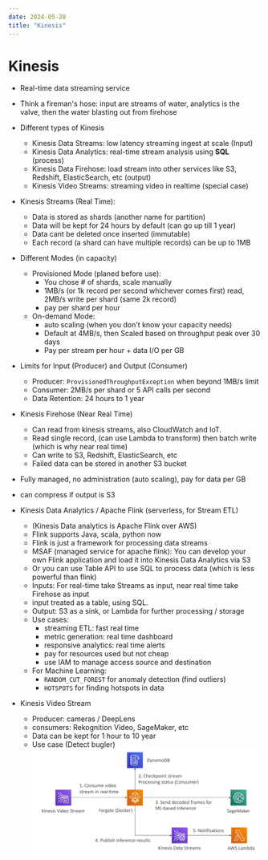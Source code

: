 ```yaml
---
date: 2024-05-28
title: "Kinesis"
---
```


# Kinesis
- Real-time data streaming service
- Think a fireman's hose: input are streams of water, analytics is the valve, then the water blasting out from firehose
- Different types of Kinesis
  - Kinesis Data Streams: low latency streaming ingest at scale (Input)
  - Kinesis Data Analytics: real-time stream analysis using **SQL** (process)
  - Kinesis Data Firehose: load stream into other services like S3, Redshift, ElasticSearch, etc (output)
  - Kinesis Video Streams: streaming video in realtime (special case)


- Kinesis Streams (Real Time): 
  - Data is stored as shards (another name for partition)
  - Data will be kept for 24 hours by default (can go up till 1 year)
  - Data cant be deleted once inserted (immutable)
  - Each record (a shard can have multiple records) can be up to 1MB

- Different Modes (in capacity)
  - Provisioned Mode (planed before use):
    - You chose # of shards, scale manually
    - 1MB/s (or 1k record per second whichever comes first) read, 2MB/s write per shard (same 2k record)
    - pay per shard per hour
  - On-demand Mode:
    - auto scaling (when you don't know your capacity needs)
    - Default at 4MB/s, then Scaled based on throughput peak over 30 days
    - Pay per stream per hour + data I/O per GB

- Limits for Input (Producer) and Output (Consumer)
  - Producer: `ProvisionedThroughputException` when beyond 1MB/s limit
  - Consumer: 2MB/s per shard or 5 API calls per second
  - Data Retention: 24 hours to 1 year

- Kinesis Firehose (Near Real Time)
  - Can read from kinesis streams, also CloudWatch and IoT.
  - Read single record, (can use Lambda to transform) then batch write (which is why near real time)
  - Can write to S3, Redshift, ElasticSearch, etc
  - Failed data can be stored in another S3 bucket

- Fully managed, no administration (auto scaling), pay for data per GB
- can compress if output is S3

- Kinesis Data Analytics / Apache Flink (serverless, for Stream ETL)
  - (Kinesis Data analytics is Apache Flink over AWS)
  - Flink supports Java, scala, python now
  - Flink is just a framework for processing data streams
  - MSAF (managed service for apache flink): You can develop your own Flink application and load it into Kinesis Data Analytics via S3
  - Or you can use Table API to use SQL to process data (which is less powerful than flink)
  - Inputs: For real-time take Streams as input, near real time take Firehose as input
  - input treated as a table, using SQL.
  - Output: S3 as a sink, or Lambda for further processing / storage
  - Use cases:
    - streaming ETL: fast real time
    - metric generation: real time dashboard
    - responsive analytics: real time alerts
    - pay for resources used but not cheap
    - use IAM to manage access source and destination
  - For Machine Learning:
    - `RANDOM_CUT_FOREST` for anomaly detection (find outliers)
    - `HOTSPOTS` for finding hotspots in data

- Kinesis Video Stream
  - Producer: cameras / DeepLens
  - consumers: Rekognition Video, SageMaker, etc
  - Data can be kept for 1 hour to 10 year
  - Use case (Detect bugler) ![](kinesis_video_stream_use_case.png.png)